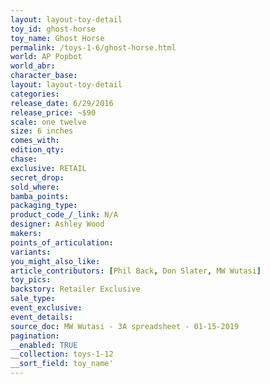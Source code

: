 ```yaml
---
layout: layout-toy-detail 
toy_id: ghost-horse
toy_name: Ghost Horse
permalink: /toys-1-6/ghost-horse.html
world: AP Popbot
world_abr: 
character_base: 
layout: layout-toy-detail
categories: 
release_date: 6/29/2016
release_price: ~$90
scale: one twelve
size: 6 inches
comes_with: 
edition_qty: 
chase: 
exclusive: RETAIL
secret_drop: 
sold_where: 
bamba_points: 
packaging_type: 
product_code_/_link: N/A
designer: Ashley Wood
makers: 
points_of_articulation: 
variants: 
you_might_also_like: 
article_contributors: [Phil Back, Don Slater, MW Wutasi]
toy_pics: 
backstory: Retailer Exclusive
sale_type: 
event_exclusive: 
event_details: 
source_doc: MW Wutasi - 3A spreadsheet - 01-15-2019
pagination: 
__enabled: TRUE
__collection: toys-1-12
__sort_field: toy_name'
---
```

